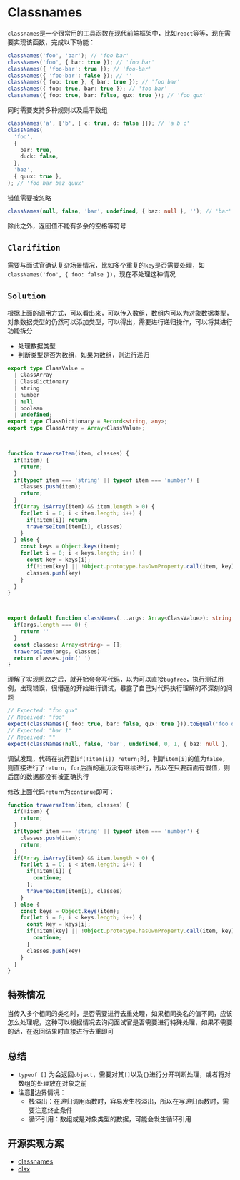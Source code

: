 # Classnames

`classnames`是一个很常用的工具函数在现代前端框架中，比如`react`等等，现在需要实现该函数，完成以下功能：

```ts
classNames('foo', 'bar'); // 'foo bar'
classNames('foo', { bar: true }); // 'foo bar'
classNames({ 'foo-bar': true }); // 'foo-bar'
classNames({ 'foo-bar': false }); // ''
classNames({ foo: true }, { bar: true }); // 'foo bar'
classNames({ foo: true, bar: true }); // 'foo bar'
classNames({ foo: true, bar: false, qux: true }); // 'foo qux'
```

同时需要支持多种规则以及扁平数组

```ts
classNames('a', ['b', { c: true, d: false }]); // 'a b c'
classNames(
  'foo',
  {
    bar: true,
    duck: false,
  },
  'baz',
  { quux: true },
); // 'foo bar baz quux'
```

错值需要被忽略

```ts
classNames(null, false, 'bar', undefined, { baz: null }, ''); // 'bar'
```

除此之外，返回值不能有多余的空格等符号

## `Clarifition`

需要与面试官确认复杂场景情况，比如多个重复的`key`是否需要处理，如`classNames('foo', { foo: false })`，现在不处理这种情况

## `Solution`

根据上面的调用方式，可以看出来，可以传入数组，数组内可以为对象数据类型，对象数据类型的仍然可以添加类型，可以得出，需要进行递归操作，可以将其进行功能拆分

- 处理数据类型
- 判断类型是否为数组，如果为数组，则进行递归

```ts
export type ClassValue =
  | ClassArray
  | ClassDictionary
  | string
  | number
  | null
  | boolean
  | undefined;
export type ClassDictionary = Record<string, any>;
export type ClassArray = Array<ClassValue>;



function traverseItem(item, classes) {
  if(!item) {
    return;
  }
  if(typeof item === 'string' || typeof item === 'number') {
    classes.push(item);
    return;
  }
  if(Array.isArray(item) && item.length > 0) {
    for(let i = 0; i < item.length; i++) {
      if(!item[i]) return;
      traverseItem(item[i], classes)
    }
  } else {
    const keys = Object.keys(item);
    for(let i = 0; i < keys.length; i++) {
      const key = keys[i];
      if(!item[key] || !Object.prototype.hasOwnProperty.call(item, key)) return
      classes.push(key)
    }
  }
}



export default function classNames(...args: Array<ClassValue>): string {
  if(args.length === 0) {
    return ''
  }
  const classes: Array<string> = [];
  traverseItem(args, classes)
  return classes.join(' ')
}
```

理解了实现思路之后，就开始夸夸写代码，以为可以直接`bugfree`，执行测试用例，出现错误，很懵逼的开始进行调试，暴露了自己对代码执行理解的不深刻的问题

```ts
// Expected: "foo qux"
// Received: "foo"
expect(classNames({ foo: true, bar: false, qux: true })).toEqual('foo qux');
// Expected: "bar 1"
// Received: ""
expect(classNames(null, false, 'bar', undefined, 0, 1, { baz: null }, '')).toEqual('bar 1');
```

调试发现，代码在执行到`if(!item[i]) return;`时，判断`item[i]`的值为`false`，则直接进行了`return`，`for`后面的遍历没有继续进行，所以在只要前面有假值，则后面的数据都没有被正确执行

修改上面代码`return`为`continue`即可：

```ts
function traverseItem(item, classes) {
  if(!item) {
    return;
  }
  if(typeof item === 'string' || typeof item === 'number') {
    classes.push(item);
    return;
  }
  if(Array.isArray(item) && item.length > 0) {
    for(let i = 0; i < item.length; i++) {
      if(!item[i]) {
        continue;
      };
      traverseItem(item[i], classes)
    }
  } else {
    const keys = Object.keys(item);
    for(let i = 0; i < keys.length; i++) {
      const key = keys[i];
      if(!item[key] || !Object.prototype.hasOwnProperty.call(item, key)) {
        continue;
      }
      classes.push(key)
    }
  }
}
```

## 特殊情况

当传入多个相同的类名时，是否需要进行去重处理，如果相同类名的值不同，应该怎么处理呢，这种可以根据情况去询问面试官是否需要进行特殊处理，如果不需要的话，在返回结果时直接进行去重即可

## 总结

- `typeof []` 为会返回`object`，需要对其`[]`以及`{}`进行分开判断处理，或者将对数组的处理放在对象之前
- 注意📢边界情况：
  - 栈溢出：在递归调用函数时，容易发生栈溢出，所以在写递归函数时，需要注意终止条件
  - 循环引用：数组或是对象类型的数据，可能会发生循环引用

## 开源实现方案

- [classnames](https://github.com/JedWatson/classnames/blob/main/index.js)
- [clsx](https://github.com/lukeed/clsx/blob/master/src/index.js)
